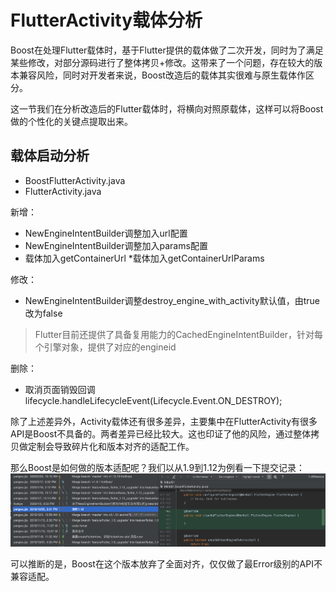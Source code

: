 # FlutterActivity载体分析

Boost在处理Flutter载体时，基于Flutter提供的载体做了二次开发，同时为了满足某些修改，对部分源码进行了整体拷贝+修改。这带来了一个问题，存在较大的版本兼容风险，同时对开发者来说，Boost改造后的载体其实很难与原生载体作区分。

这一节我们在分析改造后的Flutter载体时，将横向对照原载体，这样可以将Boost做的个性化的关键点提取出来。

## 载体启动分析
* BoostFlutterActivity.java
* FlutterActivity.java

新增：
* NewEngineIntentBuilder调整加入url配置
* NewEngineIntentBuilder调整加入params配置
* 载体加入getContainerUrl
*载体加入getContainerUrlParams

修改：
* NewEngineIntentBuilder调整destroy_engine_with_activity默认值，由true改为false

> Flutter目前还提供了具备复用能力的CachedEngineIntentBuilder，针对每个引擎对象，提供了对应的engineid

删除：
* 取消页面销毁回调lifecycle.handleLifecycleEvent(Lifecycle.Event.ON_DESTROY);

除了上述差异外，Activity载体还有很多差异，主要集中在FlutterActivity有很多API是Boost不具备的。两者差异已经比较大。这也印证了他的风险，通过整体拷贝做定制会导致碎片化和版本对齐的适配工作。

那么Boost是如何做的版本适配呢？我们以从1.9到1.12为例看一下提交记录：
![](assets/boost-version-compact.png)

可以推断的是，Boost在这个版本放弃了全面对齐，仅仅做了最Error级别的API不兼容适配。